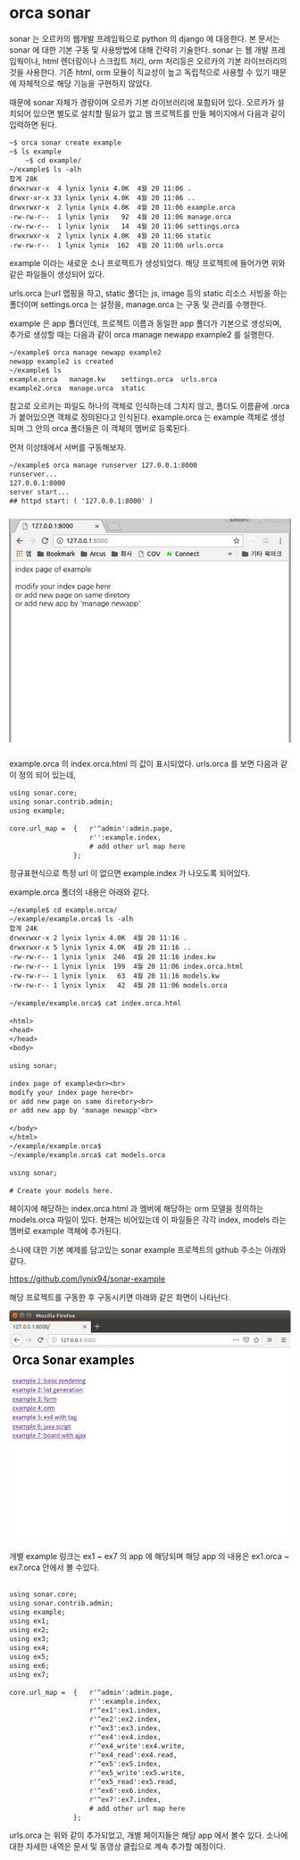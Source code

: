 

# orca sonar

sonar 는 오르카의 웹개발 프레임웍으로 python 의 django 에 대응한다. 본 문서는 sonar 에 대한 기본 구동 및 사용방법에 대해 간략히 기술한다.
sonar 는 웹 개발 프레임웍이나, html 렌더링이나 스크립트 처리, orm 처리등은 오르카의 기본 라이브러리의 것을 사용한다. 기존 html, orm 모듈이 직교성이 높고 독립적으로 사용할 수 있기 때문에 자체적으로 해당 기능을 구현하지 않았다.

때문에 sonar 자체가 경량이며 오르카 기본 라이브러리에 포함되어 있다.
오르카가 설치되어 있으면 별도로 설치할 필요가 없고 웹 프로젝트를 만들 페이지에서 다음과 같이 입력하면 된다.


```
~$ orca sonar create example
~$ ls example
	~$ cd example/
~/example$ ls -alh
합계 28K
drwxrwxr-x  4 lynix lynix 4.0K  4월 20 11:06 .
drwxr-xr-x 33 lynix lynix 4.0K  4월 20 11:06 ..
drwxrwxr-x  2 lynix lynix 4.0K  4월 20 11:06 example.orca
-rw-rw-r--  1 lynix lynix   92  4월 20 11:06 manage.orca
-rw-rw-r--  1 lynix lynix   14  4월 20 11:06 settings.orca
drwxrwxr-x  2 lynix lynix 4.0K  4월 20 11:06 static
-rw-rw-r--  1 lynix lynix  162  4월 20 11:06 urls.orca
```

example 이라는 새로운 소나 프로젝트가 생성되었다.
해당 프로젝트에 들어가면 위와 같은 파일들이 생성되어 있다.

urls.orca 는url 맵핑을 하고,
static 폴더는 js, image 등의 static 리소스 서빙을 하는 폴더이며
settings.orca 는 설정을,
manage.orca 는 구동 및 관리를 수행한다.

example 은 app 폴더인데, 프로젝트 이름과 동일한 app 폴더가 기본으로 생성되며, 추가로 생성할 때는 다음과 같이 orca manage newapp example2 를 실행한다.


```
~/example$ orca manage newapp example2
newapp example2 is created
~/example$ ls
example.orca   manage.kw    settings.orca  urls.orca
example2.orca  manage.orca  static

```

참고로 오르카는 파일도 하나의 객체로 인식하는데 그치지 않고, 폴더도 이름끝에 .orca 가 붙어있으면 객체로 정의된다고 인식된다. example.orca 는 example 객체로 생성되며 그 안의 orca 폴더들은 이 객체의 멤버로 등록된다.

먼저 이상태에서 서버를 구동해보자.

```
~/example$ orca manage runserver 127.0.0.1:8000
runserver...
127.0.0.1:8000
server start...
## httpd start: ( '127.0.0.1:8000' )
```

![](image\sonar_run_server.png)



example.orca 의 index.orca.html 의 값이 표시되었다.
urls.orca 를 보면 다음과 같이 정의 되어 있는데,

```
using sonar.core;
using sonar.contrib.admin;
using example;

core.url_map =  {   r'^admin':admin.page,
                    r'':example.index,
                    # add other url map here
                };
```

정규표현식으로 특정 url 이 없으면 example.index 가 나오도록 되어있다.

example.orca 폴더의 내용은 아래와 같다.


```
~/example$ cd example.orca/
~/example/example.orca$ ls -alh
합계 24K
drwxrwxr-x 2 lynix lynix 4.0K  4월 20 11:16 .
drwxrwxr-x 5 lynix lynix 4.0K  4월 20 11:16 ..
-rw-rw-r-- 1 lynix lynix  246  4월 20 11:16 index.kw
-rw-rw-r-- 1 lynix lynix  199  4월 20 11:06 index.orca.html
-rw-rw-r-- 1 lynix lynix   63  4월 20 11:16 models.kw
-rw-rw-r-- 1 lynix lynix   42  4월 20 11:06 models.orca

~/example/example.orca$ cat index.orca.html

<html>
<head>
</head>
<body>

using sonar;

index page of example<br><br>
modify your index page here<br>
or add new page on same diretory<br>
or add new app by 'manage newapp'<br>

</body>
</html>
~/example/example.orca$ 
~/example/example.orca$ cat models.orca

using sonar;

# Create your models here.

```

페이지에 해당하는 index.orca.html 과 멤버에 해당하는 orm 모델을 정의하는 models.orca 파일이 있다. 현재는 비어있는데 이 파일들은 각각 index, models 라는 멤버로 example 객체에 추가된다.


소나에 대한 기본 예제를 담고있는 sonar example 프로젝트의 github 주소는 아래와 같다.

https://github.com/lynix94/sonar-example

해당 프로젝트를 구동한 후 구동시키면 아래와 같은 화면이 나타난다.

![](image\sonar_example.png)


개별 example 링크는 ex1 ~ ex7 의 app 에 해당되며 해당 app 의 내용은 ex1.orca ~ ex7.orca 안에서 볼 수있다.

```

using sonar.core;
using sonar.contrib.admin;
using example;
using ex1;
using ex2;
using ex3;
using ex4;
using ex5;
using ex6;
using ex7;

core.url_map =  {   r'^admin':admin.page,
                    r'':example.index,
                    r'^ex1':ex1.index,
                    r'^ex2':ex2.index,
                    r'^ex3':ex3.index,
                    r'^ex4':ex4.index,
                    r'^ex4_write':ex4.write,
                    r'^ex4_read':ex4.read,
                    r'^ex5':ex5.index,
                    r'^ex5_write':ex5.write,
                    r'^ex5_read':ex5.read,
                    r'^ex6':ex6.index,
                    r'^ex7':ex7.index,
                    # add other url map here
                };
```

urls.orca 는 위와 같이 추가되었고, 개별 페이지들은 해당 app 에서 볼수 있다.
소나에 대한 자세한 내역은 문서 및 동영상 클립으로 계속 추가할 예정이다.



















